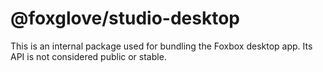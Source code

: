 # @foxglove/studio-desktop

This is an internal package used for bundling the Foxbox desktop app. Its API is not considered public or stable.
